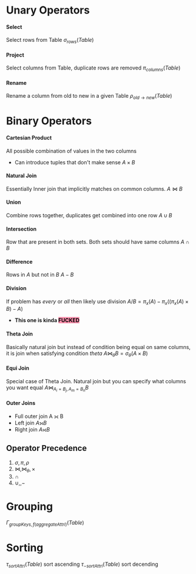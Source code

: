 # Unary Operators
#### Select
Select rows from Table
$\sigma_{rows}(Table)$ 
#### Project
Select columns from Table, duplicate rows are removed
$\pi_{columns}(Table)$
#### Rename
Rename a column from old to new in a given Table
$\rho_{old \rightarrow new}(Table)$
# Binary Operators
#### Cartesian Product
All possible combination of values in the two columns
- Can introduce tuples that don't make sense
$A \times B$
#### Natural Join
Essentially Inner join that implicitly matches on common columns.
$A \bowtie B$
#### Union
Combine rows together, duplicates get combined into one row
$A \cup B$
#### Intersection
Row that are present in both sets. Both sets should have same columns
$A \cap B$
#### Difference
Rows in $A$ but not in $B$
$A - B$
#### Division
If problem has *every* or *all* then likely use division
$A / B = \pi_{x}(A) - \pi_{x}((\pi_{x}(A) \times B) - A)$
- **This one is kinda <mark style="background: #FF5582A6;">FUCKED</mark>**
#### Theta Join
Basically natural join but instead of condition being equal on same columns, it is join when satisfying condition $theta$
$A \bowtie_{\theta} B = \sigma_{\theta}(A \times B)$
#### Equi Join
Special case of Theta Join.
Natural join but you can specify what columns you want equal
$A \bowtie_{A_i=B_j, A_m=B_n} B$
#### Outer Joins
- Full outer join A ⟗ B
- Left join $A ⟕ B$
- Right join $A ⟖ B$
## Operator Precedence
1. $\sigma, \pi, \rho$
2. $\bowtie, \bowtie_{\theta}, \times$
3. $\cap$
4. $\cup,, -$

# Grouping
$\Gamma_{groupKeys, f(aggregateAttri)}(Table)$
# Sorting
$\tau_{sortAttri}(Table)$ sort ascending
$\tau_{-sortAttri}(Table)$ sort decending

